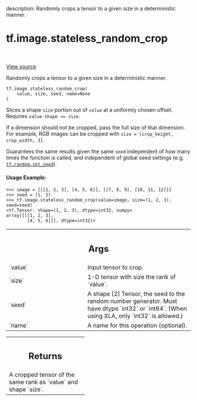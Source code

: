 description: Randomly crops a tensor to a given size in a deterministic manner.

<div itemscope itemtype="http://developers.google.com/ReferenceObject">
<meta itemprop="name" content="tf.image.stateless_random_crop" />
<meta itemprop="path" content="Stable" />
</div>

# tf.image.stateless_random_crop

<!-- Insert buttons and diff -->

<table class="tfo-notebook-buttons tfo-api nocontent" align="left">

</table>

<a target="_blank" href="/code/stable/tensorflow/python/ops/random_ops.py">View source</a>



Randomly crops a tensor to a given size in a deterministic manner.

<pre class="devsite-click-to-copy prettyprint lang-py tfo-signature-link">
<code>tf.image.stateless_random_crop(
    value, size, seed, name=None
)
</code></pre>



<!-- Placeholder for "Used in" -->

Slices a shape `size` portion out of `value` at a uniformly chosen offset.
Requires `value.shape >= size`.

If a dimension should not be cropped, pass the full size of that dimension.
For example, RGB images can be cropped with
`size = [crop_height, crop_width, 3]`.

Guarantees the same results given the same `seed` independent of how many
times the function is called, and independent of global seed settings (e.g.
<a href="../../tf/random/set_seed.md"><code>tf.random.set_seed</code></a>).

#### Usage Example:



```
>>> image = [[[1, 2, 3], [4, 5, 6]], [[7, 8, 9], [10, 11, 12]]]
>>> seed = (1, 2)
>>> tf.image.stateless_random_crop(value=image, size=(1, 2, 3), seed=seed)
<tf.Tensor: shape=(1, 2, 3), dtype=int32, numpy=
array([[[1, 2, 3],
        [4, 5, 6]]], dtype=int32)>
```

<!-- Tabular view -->
 <table class="responsive fixed orange">
<colgroup><col width="214px"><col></colgroup>
<tr><th colspan="2"><h2 class="add-link">Args</h2></th></tr>

<tr>
<td>
`value`
</td>
<td>
Input tensor to crop.
</td>
</tr><tr>
<td>
`size`
</td>
<td>
1-D tensor with size the rank of `value`.
</td>
</tr><tr>
<td>
`seed`
</td>
<td>
A shape [2] Tensor, the seed to the random number generator. Must have
dtype `int32` or `int64`. (When using XLA, only `int32` is allowed.)
</td>
</tr><tr>
<td>
`name`
</td>
<td>
A name for this operation (optional).
</td>
</tr>
</table>



<!-- Tabular view -->
 <table class="responsive fixed orange">
<colgroup><col width="214px"><col></colgroup>
<tr><th colspan="2"><h2 class="add-link">Returns</h2></th></tr>
<tr class="alt">
<td colspan="2">
A cropped tensor of the same rank as `value` and shape `size`.
</td>
</tr>

</table>

